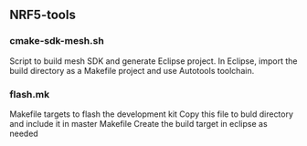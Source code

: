 ## NRF5-tools

### cmake-sdk-mesh.sh
Script to build mesh SDK and generate Eclipse project.
In Eclipse, import the build directory as a Makefile project and use Autotools toolchain. 

### flash.mk
Makefile targets to flash the development kit
Copy this file to buld directory and include it in master Makefile
Create the build target in eclipse as needed

